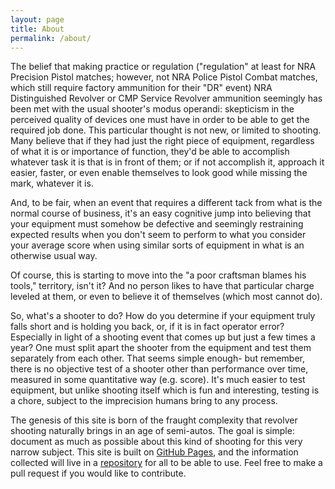 ```yaml
---
layout: page
title: About
permalink: /about/
---
```


The belief that making practice or regulation ("regulation" at least for NRA Precision Pistol matches; however, not NRA Police Pistol Combat matches, which still require factory ammunition for their "DR" event) NRA Distinguished Revolver or CMP Service Revolver ammunition seemingly has been met with the usual shooter's modus operandi: skepticism in the perceived quality of devices one must have in order to be able to get the required job done. This particular thought is not new, or limited to shooting. Many believe that if they had just the right piece of equipment, regardless of what it is or importance of function, they'd be able to accomplish whatever task it is that is in front of them; or if not accomplish it, approach it easier, faster, or even enable themselves to look good while missing the mark, whatever it is.

And, to be fair, when an event that requires a different tack from what is the normal course of business, it's an easy cognitive jump into believing that your equipment must somehow be defective and seemingly restraining expected results when you don't seem to perform to what you consider your average score when using similar sorts of equipment in what is an otherwise usual way.

Of course, this is starting to move into the "a poor craftsman blames his tools," territory, isn't it? And no person likes to have that particular charge leveled at them, or even to believe it of themselves (which most cannot do).

So, what's a shooter to do? How do you determine if your equipment truly falls short and is holding you back, or, if it is in fact operator error? Especially in light of a shooting event that comes up but just a few times a year? One must split apart the shooter from the equipment and test them separately from each other. That seems simple enough- but remember, there is no objective test of a shooter other than performance over time, measured in some quantitative way (e.g. score). It's much easier to test equipment, but unlike shooting itself which is fun and interesting, testing is a chore, subject to the imprecision humans bring to any process.

The genesis of this site is born of the fraught complexity that revolver shooting naturally brings in an age of semi-autos. The goal is simple: document as much as possible about this kind of shooting for this very narrow subject. This site is built on [GitHub Pages](https://pages.github.com/), and the information collected will live in a [repository](https://github.com/distinguishedrevolver) for all to be able to use. Feel free to make a pull request if you would like to contribute.
